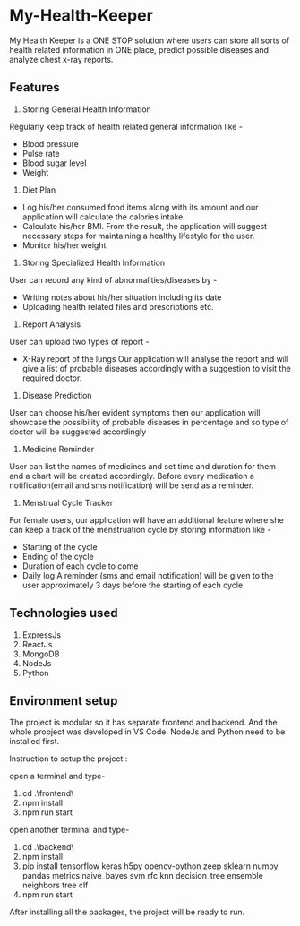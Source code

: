 # My-Health-Keeper

My Health Keeper is a ONE STOP solution where users can store all sorts of health related information in ONE place, predict possible diseases and analyze chest x-ray reports.

## Features

1. Storing General Health Information

Regularly keep track of health related general information like -

- Blood pressure
- Pulse rate
- Blood sugar level
- Weight

1. Diet Plan

- Log his/her consumed food items along with its amount and our application will calculate the calories intake.
- Calculate his/her BMI. From the result, the application will suggest necessary steps for maintaining a healthy lifestyle for the user.
- Monitor his/her weight.

1. Storing Specialized Health Information

User can record any kind of abnormalities/diseases by -

- Writing notes about his/her situation including its date
- Uploading health related files and prescriptions etc.

1. Report Analysis

User can upload two types of report -

- X-Ray report of the lungs Our application will analyse the report and will give a list of probable diseases accordingly with a suggestion to visit the required doctor.

1. Disease Prediction

User can choose his/her evident symptoms then our application will showcase the possibility of probable diseases in percentage and so type of doctor will be suggested accordingly

1. Medicine Reminder

User can list the names of medicines and set time and duration for them and a chart will be created accordingly. Before every medication a notification(email and sms notification) will be send as a reminder.

1. Menstrual Cycle Tracker

For female users, our application will have an additional feature where she can keep a track of the menstruation cycle by storing information like -

- Starting of the cycle
- Ending of the cycle
- Duration of each cycle to come
- Daily log A reminder (sms and email notification) will be given to the user approximately 3 days before the starting of each cycle

## Technologies used

1. ExpressJs
2. ReactJs
3. MongoDB
4. NodeJs
5. Python

## Environment setup

The project is modular so it has separate frontend and backend. And the whole propject was developed in VS Code. NodeJs and Python need to be installed first.

Instruction to setup the project :

open a terminal and type-

1. cd .\frontend\
2. npm install
3. npm run start

open another terminal and type-

1. cd .\backend\
2. npm install
3. pip install tensorflow keras h5py opencv-python zeep sklearn numpy pandas metrics naive_bayes svm rfc knn decision_tree ensemble neighbors tree clf
4. npm run start

After installing all the packages, the project will be ready to run.